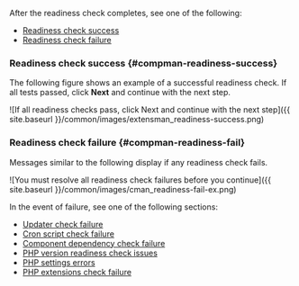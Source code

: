 <div markdown="1">

After the readiness check completes, see one of the following:

*	[Readiness check success](#compman-readiness-success)
*	[Readiness check failure](#compman-readiness-fail)

### Readiness check success {#compman-readiness-success}

The following figure shows an example of a successful readiness check. If all tests passed, click **Next** and continue with the next step.

![If all readiness checks pass, click Next and continue with the next step]({{ site.baseurl }}/common/images/extensman_readiness-success.png)

### Readiness check failure {#compman-readiness-fail}

Messages similar to the following display if any readiness check fails. 

![You must resolve all readiness check failures before you continue]({{ site.baseurl }}/common/images/cman_readiness-fail-ex.png)

In the event of failure, see one of the following sections:

*	<a href="{{ page.baseurl }}/comp-mgr/trouble/cman/updater.html">Updater check failure</a>
*	<a href="{{ page.baseurl }}/comp-mgr/trouble/cman/cron.html">Cron script check failure</a>
*	<a href="{{ page.baseurl }}/comp-mgr/trouble/cman/component-depend.html">Component dependency check failure</a>
*	<a href="{{ page.baseurl }}/comp-mgr/trouble/cman/php-version.html">PHP version readiness check issues</a>
*	<a href="{{ page.baseurl }}/install-gde/trouble/php/tshoot_php-set.html">PHP settings errors</a>
*	<a href="{{ page.baseurl }}/install-gde/system-requirements.html">PHP extensions check failure</a>
